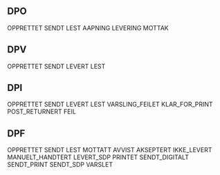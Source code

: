 


## DPO
OPPRETTET
SENDT
LEST
AAPNING
LEVERING
MOTTAK

## DPV
OPPRETTET
SENDT
LEVERT
LEST

## DPI
OPPRETTET
SENDT
LEVERT
LEST
VARSLING_FEILET
KLAR_FOR_PRINT
POST_RETURNERT
FEIL

## DPF
OPPRETTET
SENDT
LEST
MOTTATT
AVVIST
AKSEPTERT
IKKE_LEVERT
MANUELT_HANDTERT
LEVERT_SDP
PRINTET
SENDT_DIGITALT
SENDT_PRINT
SENDT_SDP
VARSLET